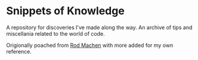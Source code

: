# Snippets of Knowledge
A repository for discoveries I've made along the way. An archive of tips and miscellania related to the world of code.

Origionally poached from [Rod Machen](https://github.com/rodmachen/snippets) with more added for my own reference.
